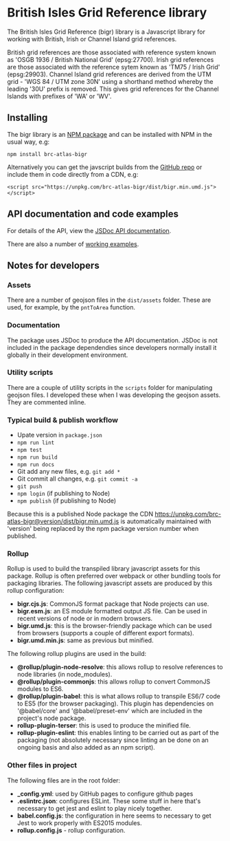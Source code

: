 # British Isles Grid Reference library
The British Isles Grid Reference (bigr) library is a Javascript library for
working with British, Irish or Channel Island grid references. 

British grid references are those associated with reference system
known as 'OSGB 1936 / British National Grid' (epsg:27700). Irish grid references are
those associated with the reference sytem known as 'TM75 / Irish Grid' (epsg:29903).
Channel Island grid references are derived from the UTM grid - 'WGS 84 / UTM zone 30N'
using a shorthand method whereby the leading '30U' prefix is removed. This gives
grid references for the Channel Islands with prefixes of 'WA' or 'WV'.

## Installing
The bigr library is an [NPM package](https://www.npmjs.com/package/brc-atlas-bigr) and
can be installed with NPM in the usual way, e.g:
```
npm install brc-atlas-bigr
```
Alternatively you can get the javscript builds from 
the [GitHub repo](https://github.com/BiologicalRecordsCentre/brc-atlas-bigr/tree/master/dist)
or include them in code directly from a CDN, e.g:
```
<script src="https://unpkg.com/brc-atlas-bigr/dist/bigr.min.umd.js"></script>
```

## API documentation and code examples
For details of the API, view the [JSDoc API documentation](https://biologicalrecordscentre.github.io/brc-atlas-bigr/api/).

There are also a number of [working examples](https://biologicalrecordscentre.github.io/brc-atlas-bigr/).

## Notes for developers
### Assets
There are a number of geojson files in the `dist/assets` folder. These are used, for example, by the `pntToArea` function.
### Documentation
The package uses JSDoc to produce the API documentation. JSDoc is not included in the package dependendies since developers normally install it globally in their development environment.
### Utility scripts
There are a couple of utility scripts in the `scripts` folder for manipulating geojson files. I developed these when I was developing the geojson assets. They are commented inline.
### Typical build & publish workflow
- Upate version in `package.json`
- `npm run lint`
- `npm test`
- `npm run build`
- `npm run docs`
- Git add any new files, e.g. `git add *`
- Git commit all changes, e.g. `git commit -a`
- `git push`
- `npm login` (if publishing to Node)
- `npm publish` (if publishing to Node)

Because this is a published Node package the CDN https://unpkg.com/brc-atlas-bigr@version/dist/bigr.min.umd.js is automatically maintained with 'version' being replaced by the npm package version number when published.
### Rollup
Rollup is used to build the transpiled library javascript assets for this package. Rollup is often preferred over webpack or other bundling tools for packaging libraries. The following javascript assets are produced by this rollup configuration:

- **bigr.cjs.js**: CommonJS format package that Node projects can use. 
- **bigr.esm.js**: an ES module formatted output JS file. Can be used in recent versions of node or in modern browsers. 
- **bigr.umd.js**: this is the browser-friendly package which can be used from browsers (supports a couple of different export formats). 
- **bigr.umd.min.js**: same as previous but minified.

The following rollup plugins are used in the build:

- **@rollup/plugin-node-resolve**: this allows rollup to resolve references to node libraries (in node_modules).
- **@rollup/plugin-commonjs**: this allows rollup to convert CommonJS modules to ES6.
- **@rollup/plugin-babel**: this is what allows rollup to transpile ES6/7 code to ES5 (for the browser packaging). This plugin has dependencies on '@babel/core' and '@babel/preset-env' which are included in the project's node package.
- **rollup-plugin-terser**: this is used to produce the minified file.
- **rollup-plugin-eslint**: this enables linting to be carried out as part of the packaging (not absolutely necessary since linting an be done on an ongoing basis and also added as an npm script).

### Other files in project
The following files are in the root folder: 

- **_config.yml**: used by GitHub pages to configure github pages 
- **.eslintrc.json**: configures ESLint. These some stuff in here that's necessary to get jest and eslint to play nicely together. 
- **babel.config.js**: the configuration in here seems to necessary to get Jest to work properly with ES2015 modules. 
- **rollup.config.js** - rollup configuration. 


